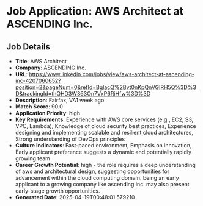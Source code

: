 # Job Application: AWS Architect at ASCENDING Inc.

## Job Details
- **Title**: AWS Architect
- **Company**: ASCENDING Inc.
- **URL**: https://www.linkedin.com/jobs/view/aws-architect-at-ascending-inc-4207060652?position=2&pageNum=0&refId=BglacQ%2Bvt0nKpQnVGIRH5Q%3D%3D&trackingId=thQHD3W363On7VxP6RiHfw%3D%3D
- **Description**: Fairfax, VA1 week ago
- **Match Score**: 90.0
- **Application Priority**: high
- **Key Requirements**: Experience with AWS core services (e.g., EC2, S3, VPC, Lambda), Knowledge of cloud security best practices, Experience designing and implementing scalable and resilient cloud architectures, Strong understanding of DevOps principles
- **Culture Indicators**: Fast-paced environment, Emphasis on innovation, Early applicant preference suggests a dynamic and potentially rapidly growing team
- **Career Growth Potential**: high -  the role requires a deep understanding of aws and architectural design, suggesting opportunities for advancement within the cloud computing domain.  being an early applicant to a growing company like ascending inc. may also present early-stage growth opportunities.
- **Generated Date**: 2025-04-19T00:48:01.579210
